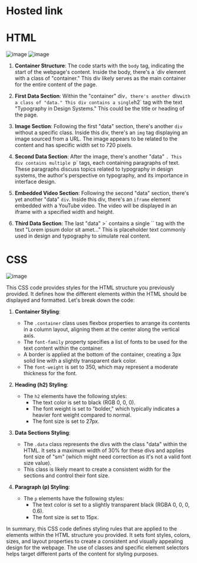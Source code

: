 # Hosted link 
# HTML
![image](https://github.com/Ayush19bansal/typograph/assets/118842033/10355def-5ffb-421c-8be3-dba122426f1a)
![image](https://github.com/Ayush19bansal/typograph/assets/118842033/dd7f006c-201b-40b6-b875-bc851e7311c9)

1. **Container Structure**: The code starts with the `body` tag, indicating the start of the webpage's content. Inside the body, there's a `div element with a class of "container." This div likely serves as the main container for the entire content of the page.

2. **First Data Section**: Within the "container" div`, there's another `div` with a class of "data." This div contains a single `h2` tag with the text "Typography in Design Systems." This could be the title or heading of the page.

3. **Image Section**: Following the first "data" section, there's another `div` without a specific class. Inside this div, there's an `img` tag displaying an image sourced from a URL. The image appears to be related to the content and has specific width set to 720 pixels.

4. **Second Data Section**: After the image, there's another "data" `. This div contains multiple `p` tags, each containing paragraphs of text. These paragraphs discuss topics related to typography in design systems, the author's perspective on typography, and its importance in interface design.

5. **Embedded Video Section**: Following the second "data" section, there's yet another "data" `div`. Inside this div, there's an `iframe` element embedded with a YouTube video. The video will be displayed in an iframe with a specified width and height.

6. **Third Data Section**: The last "data" >` contains a single `` tag with the text "Lorem ipsum dolor sit amet..." This is placeholder text commonly used in design and typography to simulate real content.

# CSS
![image](https://github.com/Ayush19bansal/typograph/assets/118842033/d93ac858-2739-4ddb-8cda-18bf2f635585)

This CSS code provides styles for the HTML structure you previously provided. It defines how the different elements within the HTML should be displayed and formatted. Let's break down the code:

1. **Container Styling**:
   - The `.container` class uses flexbox properties to arrange its contents in a column layout, aligning them at the center along the vertical axis.
   - The `font-family` property specifies a list of fonts to be used for the text content within the container.
   - A border is applied at the bottom of the container, creating a 3px solid line with a slightly transparent dark color.
   - The `font-weight` is set to 350, which may represent a moderate thickness for the font.

2. **Heading (h2) Styling**:
   - The `h2` elements have the following styles:
     - The text color is set to black (RGB 0, 0, 0).
     - The font weight is set to "bolder," which typically indicates a heavier font weight compared to normal.
     - The font size is set to 27px.

3. **Data Sections Styling**:
   - The `.data` class represents the divs with the class "data" within the HTML. It sets a maximum width of 30% for these divs and applies font size of "sm" (which might need correction as it's not a valid font size value).
   - This class is likely meant to create a consistent width for the sections and control their font size.

4. **Paragraph (p) Styling**:
   - The `p` elements have the following styles:
     - The text color is set to a slightly transparent black (RGBA 0, 0, 0, 0.6).
     - The font size is set to 15px.

In summary, this CSS code defines styling rules that are applied to the elements within the HTML structure you provided. It sets font styles, colors, sizes, and layout properties to create a consistent and visually appealing design for the webpage. The use of classes and specific element selectors helps target different parts of the content for styling purposes.
